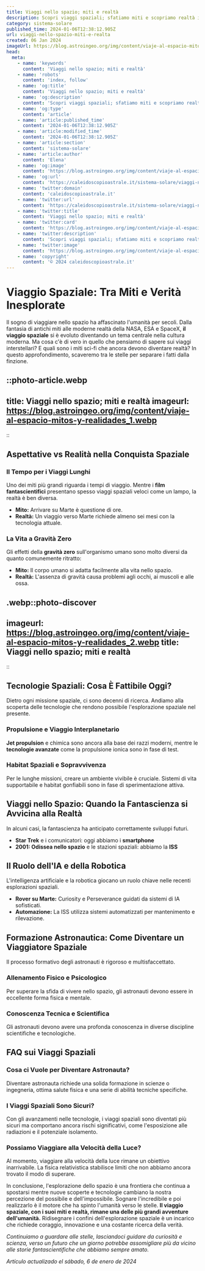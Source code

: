 ```yaml
---
title: Viaggi nello spazio; miti e realtà
description: Scopri viaggi spaziali; sfatiamo miti e scopriamo realtà in una guida appassionante. Entra nel futuro dellesplorazione cosmica ora!
category: sistema-solare
published_time: 2024-01-06T12:38:12.905Z
url: viaggi-nello-spazio-miti-e-realta
created: 06 Jan 2024
imageUrl: https://blog.astroingeo.org/img/content/viaje-al-espacio-mitos-y-realidades_1.webp
head:
  meta:
    - name: 'keywords'
      content: 'Viaggi nello spazio; miti e realtà'
    - name: 'robots'
      content: 'index, follow'
    - name: 'og:title'
      content: 'Viaggi nello spazio; miti e realtà'
    - name: 'og:description'
      content: 'Scopri viaggi spaziali; sfatiamo miti e scopriamo realtà in una guida appassionante. Entra nel futuro dellesplorazione cosmica ora!'
    - name: 'og:type'
      content: 'article'
    - name: 'article:published_time'
      content: '2024-01-06T12:38:12.905Z'
    - name: 'article:modified_time'
      content: '2024-01-06T12:38:12.905Z'
    - name: 'article:section'
      content: 'sistema-solare'
    - name: 'article:author'
      content: 'Elena'
    - name: 'og:image'
      content: 'https://blog.astroingeo.org/img/content/viaje-al-espacio-mitos-y-realidades_1.webp'
    - name: 'og:url'
      content: 'https://caleidoscopioastrale.it/sistema-solare/viaggi-nello-spazio-miti-e-realta'
    - name: 'twitter:domain'
      content: 'caleidoscopioastrale.it'
    - name: 'twitter:url'
      content: 'https://caleidoscopioastrale.it/sistema-solare/viaggi-nello-spazio-miti-e-realta'
    - name: 'twitter:title'
      content: 'Viaggi nello spazio; miti e realtà'
    - name: 'twitter:card'
      content: 'https://blog.astroingeo.org/img/content/viaje-al-espacio-mitos-y-realidades_1.webp'
    - name: 'twitter:description'
      content: 'Scopri viaggi spaziali; sfatiamo miti e scopriamo realtà in una guida appassionante. Entra nel futuro dellesplorazione cosmica ora!'
    - name: 'twitter:image'
      content: 'https://blog.astroingeo.org/img/content/viaje-al-espacio-mitos-y-realidades_1.webp'
    - name: 'copyright'
      content: '© 2024 caleidoscopioastrale.it'
---
```

# Viaggio Spaziale: Tra Miti e Verità Inesplorate

Il sogno di viaggiare nello spazio ha affascinato l'umanità per secoli. Dalla fantasia di antichi miti alle moderne realtà della NASA, ESA e SpaceX, **il viaggio spaziale** si è evoluto diventando un tema centrale nella cultura moderna. Ma cosa c'è di vero in quello che pensiamo di sapere sui viaggi interstellari? E quali sono i miti sci-fi che ancora devono diventare realtà? In questo approfondimento, scaveremo tra le stelle per separare i fatti dalla finzione.

::photo-article.webp
---
title: Viaggi nello spazio; miti e realtà
imageurl: https://blog.astroingeo.org/img/content/viaje-al-espacio-mitos-y-realidades_1.webp
---
::

## Aspettative vs Realità nella Conquista Spaziale

### **Il Tempo per i Viaggi Lunghi**
Uno dei miti più grandi riguarda i tempi di viaggio. Mentre i **film fantascientifici** presentano spesso viaggi spaziali veloci come un lampo, la realtà è ben diversa.

- **Mito:** Arrivare su Marte è questione di ore.
- **Realtà:** Un viaggio verso Marte richiede almeno sei mesi con la tecnologia attuale.

### La Vita a Gravità Zero
Gli effetti della **gravità zero** sull'organismo umano sono molto diversi da quanto comunemente ritratto:

- **Mito:** Il corpo umano si adatta facilmente alla vita nello spazio.
- **Realtà:** L'assenza di gravità causa problemi agli occhi, ai muscoli e alle ossa.

.webp::photo-discover
---
imageurl: https://blog.astroingeo.org/img/content/viaje-al-espacio-mitos-y-realidades_2.webp
title: Viaggi nello spazio; miti e realtà
---
::

## Tecnologie Spaziali: Cosa È Fattibile Oggi?

Dietro ogni missione spaziale, ci sono decenni di ricerca. Andiamo alla scoperta delle tecnologie che rendono possibile l'esplorazione spaziale nel presente.

### **Propulsione e Viaggio Interplanetario**
**Jet propulsion** e chimica sono ancora alla base dei razzi moderni, mentre le **tecnologie avanzate** come la propulsione ionica sono in fase di test.

### Habitat Spaziali e Sopravvivenza
Per le lunghe missioni, creare un ambiente vivibile è cruciale. Sistemi di vita supportabile e habitat gonfiabili sono in fase di sperimentazione attiva.

## **Viaggi nello Spazio: Quando la Fantascienza si Avvicina alla Realtà**

In alcuni casi, la fantascienza ha anticipato correttamente sviluppi futuri.

- **Star Trek** e i comunicatori: oggi abbiamo i **smartphone**
- **2001: Odissea nello spazio** e le stazioni spaziali: abbiamo la **ISS**

## **Il Ruolo dell'IA e della Robotica**
L'intelligenza artificiale e la robotica giocano un ruolo chiave nelle recenti esplorazioni spaziali.

- **Rover su Marte:** Curiosity e Perseverance guidati da sistemi di IA sofisticati.
- **Automazione:** La ISS utilizza sistemi automatizzati per mantenimento e rilevazione.

## Formazione Astronautica: Come Diventare un Viaggiatore Spaziale

Il processo formativo degli astronauti è rigoroso e multisfaccettato.

### **Allenamento Fisico e Psicologico**
Per superare la sfida di vivere nello spazio, gli astronauti devono essere in eccellente forma fisica e mentale.

### **Conoscenza Tecnica e Scientifica**
Gli astronauti devono avere una profonda conoscenza in diverse discipline scientifiche e tecnologiche.

## FAQ sui Viaggi Spaziali

### Cosa ci Vuole per Diventare Astronauta?
Diventare astronauta richiede una solida formazione in scienze o ingegneria, ottima salute fisica e una serie di abilità tecniche specifiche.

### I Viaggi Spaziali Sono Sicuri?
Con gli avanzamenti nelle tecnologie, i viaggi spaziali sono diventati più sicuri ma comportano ancora rischi significativi, come l'esposizione alle radiazioni e il potenziale isolamento.

### Possiamo Viaggiare alla Velocità della Luce?
Al momento, viaggiare alla velocità della luce rimane un obiettivo inarrivabile. La fisica relativistica stabilisce limiti che non abbiamo ancora trovato il modo di superare.

In conclusione, l'esplorazione dello spazio è una frontiera che continua a spostarsi mentre nuove scoperte e tecnologie cambiano la nostra percezione del possibile e dell'impossibile. Sognare l'incredibile e poi realizzarlo è il motore che ha spinto l'umanità verso le stelle. **Il viaggio spaziale, con i suoi miti e realtà, rimane una delle più grandi avventure dell'umanità.** Ridisegnare i confini dell'esplorazione spaziale è un incarico che richiede coraggio, innovazione e una costante ricerca della verità.

*Continuiamo a guardare alle stelle, lasciandoci guidare da curiosità e scienza, verso un futuro che un giorno potrebbe assomigliare più da vicino alle storie fantascientifiche che abbiamo sempre amato.*

_Artículo actualizado el sábado, 6 de enero de 2024_